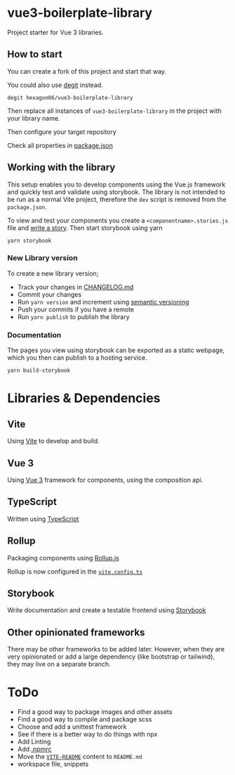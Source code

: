 # vue3-boilerplate-library

Project starter for Vue 3 libraries.

## How to start

You can create a fork of this project and start that way.

You could also use [degit](https://github.com/Rich-Harris/degit) instead.
```
degit hexagon06/vue3-boilerplate-library
```

Then replace all instances of `vue3-boilerplate-library` in the project with your library name.

Then configure your target repository

Check all properties in [package.json](./package.json)

## Working with the library

This setup enables you to develop components using the Vue.js framework and quickly test and validate using storybook. The library is not intended to be run as a normal Vite project, therefore the `dev` script is removed from the `package.json`.

To view and test your components you create a `<componentname>.stories.js` file and [write a story](https://storybook.js.org/docs/vue/writing-stories/introduction). Then start storybook using yarn
```
yarn storybook
```

### New Library version

To create a new library version;
- Track your changes in [CHANGELOG.md](./CHANGELOG.md)
- Commit your changes
- Run `yarn version` and increment using [semantic versioning](https://semver.org/)
- Push your commits if you have a remote
- Run `yarn publish` to publish the library

### Documentation

The pages you view using storybook can be exported as a static webpage, which you then can publish to a hosting service. 
```
yarn build-storybook
```

# Libraries & Dependencies

## Vite 

Using [Vite](https://vitejs.dev/) to develop and build.

## Vue 3

Using [Vue 3](https://vuejs.org/) framework for components, using the composition api.

## TypeScript

Written using [TypeScript](https://www.typescriptlang.org/)

## Rollup

Packaging components using [Rollup.js](https://rollupjs.org/guide/en/)

Rollup is now configured in the [`vite.config.ts`](./vite.config.ts)

## Storybook

Write documentation and create a testable frontend using [Storybook](https://storybook.js.org/)

## Other opinionated frameworks

There may be other frameworks to be added later. However, when they are very opinionated or add a large dependency (like bootstrap or tailwind), they may live on a separate branch.

# ToDo

- Find a good way to package images and other assets
- Find a good way to compile and package scss
- Choose and add a unittest framework
- See if there is a better way to do things with npx
- Add Linting
- Add [.npmrc](https://docs.github.com/en/packages/working-with-a-github-packages-registry/working-with-the-npm-registry#publishing-a-package-using-a-local-npmrc-file)
- Move the [`VITE-README`](./VITE-README.md) content to `README.md`
- workspace file, snippets
